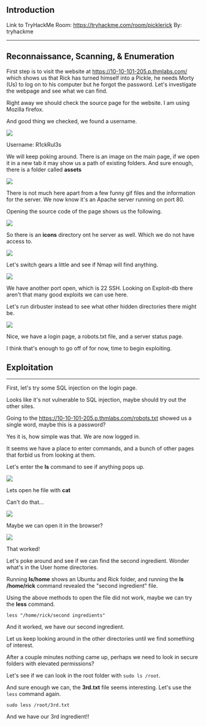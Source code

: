 ## Introduction

Link to TryHackMe Room: https://tryhackme.com/room/picklerick
By: tryhackme

* * *

## Reconnaissance, Scanning, & Enumeration

First step is to visit the website at https://10-10-101-205.p.thmlabs.com/ which shows us that Rick has turned himself into a Pickle, he needs Morty (Us) to log on to his computer but he forgot the password. Let's investigate the webpage and see what we can find.

Right away we should check the source page for the website. I am using Mozilla firefox.

And good thing we checked, we found a username.

<p>
  <img height="auto" src="./_resources/7a8802ef625982c21975802c76879bf8.png">
</p>
  
Username: R1ckRul3s

We will keep poking around. There is an image on the main page, if we open it in a new tab it may show us a path of existing folders. And sure enough, there is a folder called **assets**

<p>
  <img height="auto" src="./_resources/906e06cdad1cb8a6bdaa5d63bb8c0c6d.png">
</p>

There is not much here apart from a few funny gif files and the information for the server. We now know it's an Apache server running on port 80.

Opening the source code of the page shows us the following.

<p>
  <img height="auto" src="./_resources/0dfe6aa1c9ac2b7b56c5e5d594aef081.png">
</p>

So there is an **icons** directory ont he server as well. Which we do not have access to.

<p>
  <img height="auto" src="./_resources/7a7e481985f91af635b2f8fa68d1a2df.png">
</p>

Let's switch gears a little and see if Nmap will find anything.

<p>
  <img height="auto" src="./_resources/899528ced6e00c2444e649f2c01c9d62.png">
</p>

We have another port open, which is 22 SSH.
Looking on Exploit-db there aren't that many good exploits we can use here.

Let's run dirbuster instead to see what other hidden directories there might be.

<p>
  <img height="auto" src="./_resources/0d90e22342b0314d50c00d3ed98013c0.png">
</p>

Nice, we have a login page, a robots.txt file, and a server status page.

I think that's enough to go off of for now, time to begin exploiting.

## Exploitation

* * *

First, let's try some SQL injection on the login page.

Looks like it's not vulnerable to SQL injection, maybe should try out the other sites.

Going to the https://10-10-101-205.p.thmlabs.com/robots.txt showed us a single word, maybe this is a password?

Yes it is, how simple was that. We are now logged in.

It seems we have a place to enter commands, and a bunch of other pages that forbid us from looking at them.

Let's enter the **ls** command to see if anything pops up.

<p>
  <img height="auto" src="./_resources/ad5fb0b88df7c16d1a4fec765c14d5a4.png">
</p>

Lets open he file with **cat**

Can't do that...

<p>
  <img height="auto" src="./_resources/ad71d0d5b815346d1eb9e8f747a5290a.png">
</p>

Maybe we can open it in the browser?

<p>
  <img height="auto" src="./_resources/4facb09041354f018397f946e599622a.png">
</p>

That worked!

Let's poke around and see if we can find the second ingredient. Wonder what's in the User home directories.

Running **ls/home** shows an Ubuntu and Rick folder, and running the **ls /home/rick** command revealed the "second ingredient" file.

Using the above methods to open the file did not work, maybe we can try the **less** command.

`less "/home/rick/second ingredients"`

And it worked, we have our second ingredient.

Let us keep looking around in the other directories until we find something of interest.

After a couple minutes nothing came up, perhaps we need to look in secure folders with elevated permissions?

Let's see if we can look in the root folder with `sudo ls /root`.

And sure enough we can, the **3rd.txt** file seems interesting. Let's use the `less` command again.

`sudo less /root/3rd.txt`

And we have our 3rd ingredient!!
